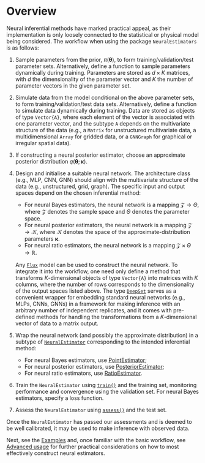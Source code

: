 
# Overview

Neural inferential methods have marked practical appeal, as their implementation is only loosely connected to the statistical or physical model being considered. The workflow when using the package `NeuralEstimators` is as follows:

1. Sample parameters from the prior, $\pi(\boldsymbol{\theta})$, to form training/validation/test parameter sets. Alternatively, define a function to sample parameters dynamically during training. Parameters are stored as $d \times K$ matrices, with $d$ the dimensionality of the parameter vector and $K$ the number of parameter vectors in the given parameter set. 
1. Simulate data from the model conditional on the above parameter sets, to form training/validation/test data sets. Alternatively, define a function to simulate data dynamically during training. Data are stored as objects of type `Vector{A}`, where each element of the vector is associated with one parameter vector, and the subtype `A` depends on the multivariate structure of the data (e.g., a `Matrix` for unstructured multivariate data, a multidimensional `Array` for gridded data, or a `GNNGraph` for graphical or irregular spatial data).
1. If constructing a neural posterior estimator, choose an approximate posterior distribution $q(\boldsymbol{\theta}; \boldsymbol{\kappa})$. 
1. Design and initialise a suitable neural network. The architecture class (e.g., MLP, CNN, GNN) should align with the multivariate structure of the data (e.g., unstructured, grid, graph). The specific input and output spaces depend on the chosen inferential method: 
    * For neural Bayes estimators, the neural network is a mapping $\mathcal{Z}\to\Theta$, where $\mathcal{Z}$ denotes the sample space and $\Theta$ denotes the parameter space.
    * For neural posterior estimators, the neural network is a mapping $\mathcal{Z}\to\mathcal{K}$, where $\mathcal{K}$ denotes the space of the approximate-distribution parameters $\boldsymbol{\kappa}$. 
    * For neural ratio estimators, the neural network is a mapping $\mathcal{Z}\times\Theta\to\mathbb{R}$. 
    
    Any [`Flux`](https://fluxml.ai/Flux.jl/stable/) model can be used to construct the neural network. To integrate it into the workflow, one need only define a method that transforms $K$-dimensional objects of type `Vector{A}` into matrices with $K$ columns, where the number of rows corresponds to the dimensionality of the output spaces listed above. The type [`DeepSet`](@ref) serves as a convenient wrapper for embedding standard neural networks (e.g., MLPs, CNNs, GNNs) in a framework for making inference with an arbitrary number of independent replicates, and it comes with pre-defined methods for handling the transformations from a $K$-dimensional vector of data to a matrix output. 
1. Wrap the neural network (and possibly the approximate distribution) in a subtype of [`NeuralEstimator`](@ref) corresponding to the intended inferential method:
    * For neural Bayes estimators, use [PointEstimator](@ref); 
    * For neural posterior estimators, use [PosteriorEstimator](@ref);
    * For neural ratio estimators, use [RatioEstimator](@ref). 
1. Train the `NeuralEstimator` using [`train()`](@ref) and the training set, monitoring performance and convergence using the validation set. For neural Bayes estimators, specify a loss function. 
1. Assess the `NeuralEstimator` using [`assess()`](@ref) and the test set. 

Once the `NeuralEstimator` has passed our assessments and is deemed to be well calibrated, it may be used to make inference with observed data. 

Next, see the [Examples](@ref) and, once familiar with the basic workflow, see [Advanced usage](@ref) for further practical considerations on how to most effectively construct neural estimators.